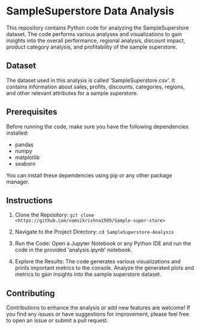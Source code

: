 # SampleSuperstore Data Analysis

This repository contains Python code for analyzing the SampleSuperstore dataset. The code performs various analyses and visualizations to gain insights into the overall performance, regional analysis, discount impact, product category analysis, and profitability of the sample superstore.

## Dataset

The dataset used in this analysis is called 'SampleSuperstore.csv'. It contains information about sales, profits, discounts, categories, regions, and other relevant attributes for a sample superstore.

## Prerequisites

Before running the code, make sure you have the following dependencies installed:

- pandas
- numpy
- matplotlib
- seaborn

You can install these dependencies using pip or any other package manager.

## Instructions

1. Clone the Repository:
```git clone <https://github.com/vamsikrishna1509/Sample-super-store>```

2. Navigate to the Project Directory:
```cd SampleSuperstore-Analysis```


3. Run the Code:
Open a Jupyter Notebook or any Python IDE and run the code in the provided 'analysis.ipynb' notebook.

4. Explore the Results:
The code generates various visualizations and prints important metrics to the console. Analyze the generated plots and metrics to gain insights into the sample superstore dataset.

## Contributing

Contributions to enhance the analysis or add new features are welcome! If you find any issues or have suggestions for improvement, please feel free to open an issue or submit a pull request.



